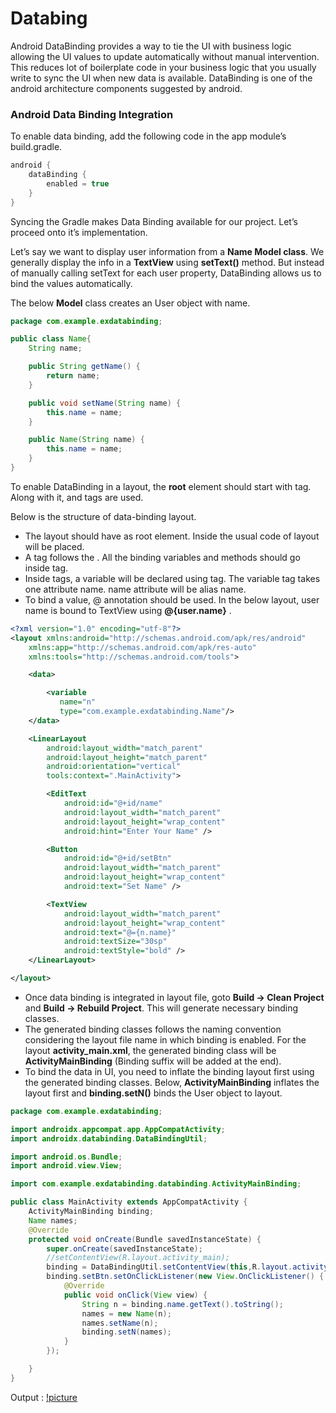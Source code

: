 # Databing

Android DataBinding provides a way to tie the UI with business logic allowing the UI values to update automatically without manual intervention. This reduces lot of boilerplate code in your business logic that you usually write to sync the UI when new data is available. DataBinding is one of the android architecture components suggested by android.

### Android Data Binding Integration

To enable data binding, add the following code in the app module’s build.gradle.

```java
android {
    dataBinding {
        enabled = true
    }
}
```

Syncing the Gradle makes Data Binding available for our project. Let’s proceed onto it’s implementation.

Let’s say we want to display user information from a **Name Model class**. We generally display the info in a **TextView** using **setText()** method. But instead of manually calling setText for each user property, DataBinding allows us to bind the values automatically.

The below **Model** class creates an User object with name.

```java
package com.example.exdatabinding;

public class Name{
    String name;

    public String getName() {
        return name;
    }

    public void setName(String name) {
        this.name = name;
    }

    public Name(String name) {
        this.name = name;
    }
}
```

To enable DataBinding in a layout, the **root** element should start with <layout> tag. Along with it, <data> and <variable> tags are used.

Below is the structure of data-binding layout.

* The layout should have <layout> as root element. Inside <layout> the usual code of layout will be placed.
* A <data> tag follows the <layout>. All the binding variables and methods should go inside <data> tag.
* Inside <data> tags, a variable will be declared using <variable> tag. The variable tag takes one attribute name. name attribute will be alias name.
* To bind a value, @ annotation should be used. In the below layout, user name is bound to TextView using **@{user.name}** .

```xml
<?xml version="1.0" encoding="utf-8"?>
<layout xmlns:android="http://schemas.android.com/apk/res/android"
    xmlns:app="http://schemas.android.com/apk/res-auto"
    xmlns:tools="http://schemas.android.com/tools">

    <data>

        <variable
           name="n"
           type="com.example.exdatabinding.Name"/>
    </data>

    <LinearLayout
        android:layout_width="match_parent"
        android:layout_height="match_parent"
        android:orientation="vertical"
        tools:context=".MainActivity">

        <EditText
            android:id="@+id/name"
            android:layout_width="match_parent"
            android:layout_height="wrap_content"
            android:hint="Enter Your Name" />

        <Button
            android:id="@+id/setBtn"
            android:layout_width="match_parent"
            android:layout_height="wrap_content"
            android:text="Set Name" />

        <TextView
            android:layout_width="match_parent"
            android:layout_height="wrap_content"
            android:text="@={n.name}"
            android:textSize="30sp"
            android:textStyle="bold" />
    </LinearLayout>

</layout>
```

* Once data binding is integrated in layout file, goto **Build -> Clean Project** and **Build -> Rebuild Project**. This will generate necessary binding classes.
* The generated binding classes follows the naming convention considering the layout file name in which binding is enabled. For the layout **activity_main.xml**, the generated binding class will be **ActivityMainBinding** (Binding suffix will be added at the end).
* To bind the data in UI, you need to inflate the binding layout first using the generated binding classes. Below, **ActivityMainBinding** inflates the layout first and **binding.setN()** binds the User object to layout.

```java
package com.example.exdatabinding;

import androidx.appcompat.app.AppCompatActivity;
import androidx.databinding.DataBindingUtil;

import android.os.Bundle;
import android.view.View;

import com.example.exdatabinding.databinding.ActivityMainBinding;

public class MainActivity extends AppCompatActivity {
    ActivityMainBinding binding;
    Name names;
    @Override
    protected void onCreate(Bundle savedInstanceState) {
        super.onCreate(savedInstanceState);
        //setContentView(R.layout.activity_main);
        binding = DataBindingUtil.setContentView(this,R.layout.activity_main);
        binding.setBtn.setOnClickListener(new View.OnClickListener() {
            @Override
            public void onClick(View view) {
                String n = binding.name.getText().toString();
                names = new Name(n);
                names.setName(n);
                binding.setN(names);
            }
        });

    }
}
```


Output :
[!picture](https://github.com/chaitanyak963/Document/raw/master/binding.png)
